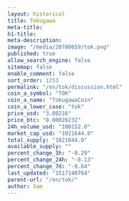 ```yaml
---
layout: historical
title: Tokugawa
meta-title: 
h1-title: 
meta-description: 
image: "/media/20780659/tok.png"
published: true
allow_search_engine: false
sitemap: false
enable_comment: false
sort_order: 1253
permalink: "/en/tok/discussion.html"
coin_a_symbol: "TOK"
coin_a_name: "TokugawaCoin"
coin_a_lower_case: "tok"
price_usd: "3.08216"
price_btc: "0.00026232"
24h_volume_usd: "100152.0"
market_cap_usd: "1021644.0"
total_supply: "1021644.0"
available_supply: ""
percent_change_1h: "-0.29"
percent_change_24h: "-8.13"
percent_change_7d: "-0.64"
last_updated: "1517140764"
parent-url: "/en/tok/"
author: Sam
---
```


